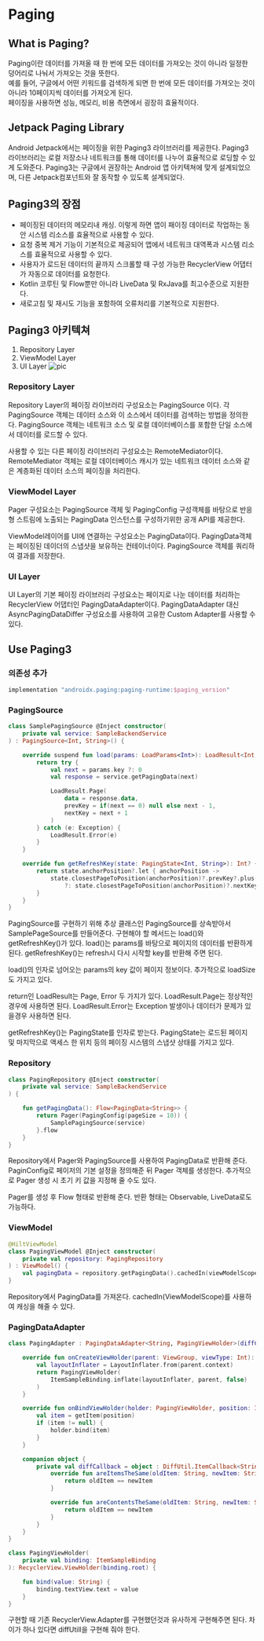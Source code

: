 **Paging**
========
## **What is Paging?**
Paging이란 데이터를 가져올 때 한 번에 모든 데이터를 가져오는 것이 아니라 일정한 덩어리로 나눠서 가져오는 것을 뜻한다.   
예를 들어, 구글에서 어떤 키워드를 검색하게 되면 한 번에 모든 데이터를 가져오는 것이 아니라 10페이지씩 데이터를 가져오게 된다.   
페이징을 사용하면 성능, 메모리, 비용 측면에서 굉장히 효율적이다.


## **Jetpack Paging Library**
Android Jetpack에서는 페이징을 위한 Paging3 라이브러리를 제공한다. Paging3 라이브러리는 로컬 저장소나 네트워크를 통해 데이터를 나누어 효율적으로 로딩할 수 있게 도와준다. Paging3는 구글에서 권장하는 Android 앱 아키텍쳐에 맞게 설계되었으며, 다른 Jetpack컴포넌트와 잘 동작할 수 있도록 설계되었다.   

## **Paging3의 장점**
 - 페이징된 데이터의 메모리내 캐싱. 이렇게 하면 앱이 패이징 데이터로 작업하는 동안 시스템 리소스를 효율적으로 사용할 수 있다.
 - 요청 중복 제거 기능이 기본적으로 제공되어 앱에서 네트워크 대역폭과 시스템 리소스를 효율적으로 사용할 수 있다.
 - 사용자가 로드된 데이터의 끝까지 스크롤할 때 구성 가능한 RecyclerView 어댑터가 자동으로 데이터를 요청한다.
 - Kotlin 코루틴 및 Flow뿐만 아니라 LiveData 및 RxJava를 최고수준으로 지원한다.
 - 새로고침 및 재시도 기능을 포함하여 오류처리를 기본적으로 지원한다.

 ## **Paging3 아키텍쳐**
1. Repository Layer
2. ViewModel Layer
3. UI Layer
![pic](https://img1.daumcdn.net/thumb/R1280x0/?scode=mtistory2&fname=https%3A%2F%2Fblog.kakaocdn.net%2Fdn%2FV8yuR%2Fbtq8c1FhYu5%2FQaKRQ6lbSFubJ5K2jryKvK%2Fimg.jpg)

### **Repository Layer**
Repository Layer의 페이징 라이브러리 구성요소는 PagingSource 이다. 각 PagingSource 객체는 데이터 소스와 이 소스에서 데이터를 검색하는 방법을 정의한다. PagingSource 객체는 네트워크 소스 및 로컬 데이터베이스를 포함한 단일 소스에서 데이터를 로드할 수 있다.   

사용할 수 있는 다른 페이징 라이브러리 구성요소는 RemoteMediator이다. RemoteMediator 객체는 로컬 데이터베이스 캐시가 있는 네트워크 데이터 소스와 같은 계층화된 데이터 소스의 페이징을 처리한다.

### **ViewModel Layer**
Pager 구성요소는 PagingSource 객체 및 PagingConfig 구성객체를 바탕으로 반응형 스트림에 노출되는 PagingData 인스턴스를 구성하기위한 공개 API를 제공한다.   

ViewModel레이어를 UI에 연결하는 구성요소는 PagingData이다. PagingData객체는 페이징된 데이더의 스냅샷을 보유하는 컨테이너이다. PagingSource 객체를 쿼리하여 결과를 저장한다.   

### **UI Layer**
UI Layer의 기본 페이징 라이브러리 구성요소는 페이지로 나눈 데이터를 처리하는 RecyclerView 어댑터인 PagingDataAdapter이다. PagingDataAdapter 대신 AsyncPagingDataDiffer 구성요소를 사용하여 고유한 Custom Adapter를 사용할 수 있다.

## **Use Paging3**

### **의존성 추가**
```gradle
implementation "androidx.paging:paging-runtime:$paging_version"
```
### **PagingSource**
```kotlin
class SamplePagingSource @Inject constructor(
    private val service: SampleBackendService
) : PagingSource<Int, String>() {

    override suspend fun load(params: LoadParams<Int>): LoadResult<Int, String>{
        return try {
            val next = params.key ?: 0
            val response = service.getPagingData(next)

            LoadResult.Page(
                data = response.data,
                prevKey = if(next == 0) null else next - 1,
                nextKey = next + 1
            )
        } catch (e: Exception) {
            LoadResult.Error(e)
        }
    }

    override fun getRefreshKey(state: PagingState<Int, String>): Int? {
        return state.anchorPosition?.let { anchorPosition ->
            state.closestPageToPosition(anchorPosition)?.prevKey?.plus(1)
                ?: state.closestPageToPosition(anchorPosition)?.nextKey?.minus(1)
        }
    }
}
```
PagingSource를 구현하기 위해 추상 클래스인 PagingSource를 상속받아서 SamplePageSource를 만들어준다. 구현해야 할 메서드는 load()와 getRefreshKey()가 있다. load()는 params를 바탕으로 페이지의 데이터를 반환하게 된다. getRefreshKey()는 refresh시 다시 시작할 key를 반환해 주면 된다.   

load()의 인자로 넘어오는 params의 key 값이 페이지 정보이다. 추가적으로 loadSize도 가지고 있다.   

return인 LoadResult는 Page, Error 두 가지가 있다. LoadResult.Page는 정상적인 경우에 사용하면 된다. LoadResult.Error는 Exception 발생이나 데이터가 문제가 있을경우 사용하면 된다.   

getRefreshKey()는 PagingState를 인자로 받는다. PagingState는 로드된 페이지 및 마지막으로 액세스 한 위치 등의 페이징 시스템의 스냅샷 상태를 가지고 있다.   

### **Repository**
```kotlin
class PagingRepository @Inject constructor(
    private val service: SampleBackendService
) {

    fun getPagingData(): Flow<PagingData<String>> {
        return Pager(PagingConfig(pageSize = 10)) {
            SamplePagingSource(service)
        }.flow
    }
}
```
Repository에서 Pager와 PagingSource를 사용하여 PagingData로 반환해 준다. PaginConfig로 페이저의 기본 설정을 정의해준 뒤 Pager 객체를 생성한다. 추가적으로 Pager 생성 시 초기 키 값을 지정해 줄 수도 있다.   

Pager를 생성 후 Flow 형태로 반환해 준다. 반환 형태는 Observable, LiveData로도 가능하다.   

### **ViewModel**
```kotlin
@HiltViewModel
class PagingViewModel @Inject constructor(
    private val repository: PagingRepository
) : ViewModel() {
    val pagingData = repository.getPagingData().cachedIn(viewModelScope)
}
```
Repository에서 PagingData를 가져온다. cachedIn(ViewModelScope)를 사용하여 캐싱을 해줄 수 있다.

### **PagingDataAdapter**
```kotlin
class PagingAdapter : PagingDataAdapter<String, PagingViewHolder>(diffCallback) {

    override fun onCreateViewHolder(parent: ViewGroup, viewType: Int): PagingViewHolder {
        val layoutInflater = LayoutInflater.from(parent.context)
        return PagingViewHolder(
            ItemSampleBinding.inflate(layoutInflater, parent, false)
        )
    }

    override fun onBindViewHolder(holder: PagingViewHolder, position: Int) {
        val item = getItem(position)
        if (item != null) {
            holder.bind(item)
        }
    }

    companion object {
        private val diffCallback = object : DiffUtil.ItemCallback<String>() {
            override fun areItemsTheSame(oldItem: String, newItem: String): Boolean {
                return oldItem == newItem
            }

            override fun areContentsTheSame(oldItem: String, newItem: String): Boolean {
                return oldItem == newItem
            }
        }
    }
}

class PagingViewHolder(
    private val binding: ItemSampleBinding
): RecyclerView.ViewHolder(binding.root) {

    fun bind(value: String) {
        binding.textView.text = value
    }
}
```
구현할 때 기존 RecyclerView.Adapter를 구현했던것과 유사하게 구현해주면 된다. 차이가 하나 있다면 diffUtill을 구현해 줘야 한다.